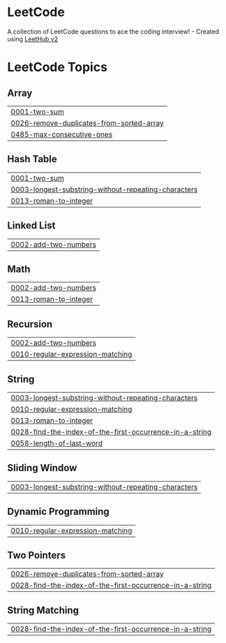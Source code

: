 # LeetCode
A collection of LeetCode questions to ace the coding interview! - Created using [LeetHub v2](https://github.com/arunbhardwaj/LeetHub-2.0)

<!---LeetCode Topics Start-->
# LeetCode Topics
## Array
|  |
| ------- |
| [0001-two-sum](https://github.com/harsh9899100/LeetCode/tree/master/0001-two-sum) |
| [0026-remove-duplicates-from-sorted-array](https://github.com/harsh9899100/LeetCode/tree/master/0026-remove-duplicates-from-sorted-array) |
| [0485-max-consecutive-ones](https://github.com/harsh9899100/LeetCode/tree/master/0485-max-consecutive-ones) |
## Hash Table
|  |
| ------- |
| [0001-two-sum](https://github.com/harsh9899100/LeetCode/tree/master/0001-two-sum) |
| [0003-longest-substring-without-repeating-characters](https://github.com/harsh9899100/LeetCode/tree/master/0003-longest-substring-without-repeating-characters) |
| [0013-roman-to-integer](https://github.com/harsh9899100/LeetCode/tree/master/0013-roman-to-integer) |
## Linked List
|  |
| ------- |
| [0002-add-two-numbers](https://github.com/harsh9899100/LeetCode/tree/master/0002-add-two-numbers) |
## Math
|  |
| ------- |
| [0002-add-two-numbers](https://github.com/harsh9899100/LeetCode/tree/master/0002-add-two-numbers) |
| [0013-roman-to-integer](https://github.com/harsh9899100/LeetCode/tree/master/0013-roman-to-integer) |
## Recursion
|  |
| ------- |
| [0002-add-two-numbers](https://github.com/harsh9899100/LeetCode/tree/master/0002-add-two-numbers) |
| [0010-regular-expression-matching](https://github.com/harsh9899100/LeetCode/tree/master/0010-regular-expression-matching) |
## String
|  |
| ------- |
| [0003-longest-substring-without-repeating-characters](https://github.com/harsh9899100/LeetCode/tree/master/0003-longest-substring-without-repeating-characters) |
| [0010-regular-expression-matching](https://github.com/harsh9899100/LeetCode/tree/master/0010-regular-expression-matching) |
| [0013-roman-to-integer](https://github.com/harsh9899100/LeetCode/tree/master/0013-roman-to-integer) |
| [0028-find-the-index-of-the-first-occurrence-in-a-string](https://github.com/harsh9899100/LeetCode/tree/master/0028-find-the-index-of-the-first-occurrence-in-a-string) |
| [0058-length-of-last-word](https://github.com/harsh9899100/LeetCode/tree/master/0058-length-of-last-word) |
## Sliding Window
|  |
| ------- |
| [0003-longest-substring-without-repeating-characters](https://github.com/harsh9899100/LeetCode/tree/master/0003-longest-substring-without-repeating-characters) |
## Dynamic Programming
|  |
| ------- |
| [0010-regular-expression-matching](https://github.com/harsh9899100/LeetCode/tree/master/0010-regular-expression-matching) |
## Two Pointers
|  |
| ------- |
| [0026-remove-duplicates-from-sorted-array](https://github.com/harsh9899100/LeetCode/tree/master/0026-remove-duplicates-from-sorted-array) |
| [0028-find-the-index-of-the-first-occurrence-in-a-string](https://github.com/harsh9899100/LeetCode/tree/master/0028-find-the-index-of-the-first-occurrence-in-a-string) |
## String Matching
|  |
| ------- |
| [0028-find-the-index-of-the-first-occurrence-in-a-string](https://github.com/harsh9899100/LeetCode/tree/master/0028-find-the-index-of-the-first-occurrence-in-a-string) |
<!---LeetCode Topics End-->
